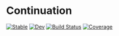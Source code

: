 # Continuation

[![Stable](https://img.shields.io/badge/docs-stable-blue.svg)](https://mbataille.github.io/Continuation.jl/stable)
[![Dev](https://img.shields.io/badge/docs-dev-blue.svg)](https://mbataille.github.io/Continuation.jl/dev)
[![Build Status](https://github.com/mbataille/Continuation.jl/actions/workflows/CI.yml/badge.svg?branch=main)](https://github.com/mbataille/Continuation.jl/actions/workflows/CI.yml?query=branch%3Amain)
[![Coverage](https://codecov.io/gh/mbataille/Continuation.jl/branch/main/graph/badge.svg)](https://codecov.io/gh/mbataille/Continuation.jl)
